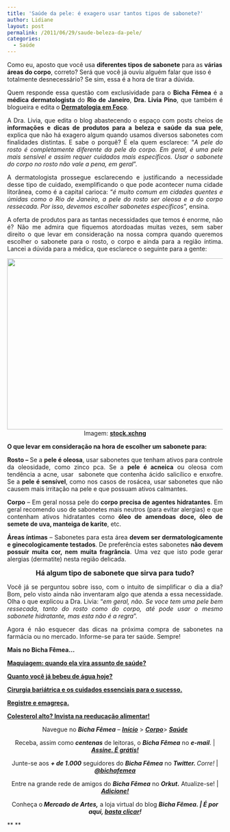 ```yaml
---
title: 'Saúde da pele: é exagero usar tantos tipos de sabonete?'
author: Lidiane
layout: post
permalink: /2011/06/29/saude-beleza-da-pele/
categories:
  - Saúde
---
```

Como eu, aposto que você usa **diferentes tipos de sabonete** para as **várias áreas do corpo**, correto? Será que você já ouviu alguém falar que isso é totalmente desnecessário? Se sim, essa é a hora de tirar a dúvida.

<p style="text-align: justify;">
  Quem responde essa questão com exclusividade para o <strong>Bicha Fêmea</strong> é a <strong>médica dermatologista</strong> do <strong>Rio de Janeiro</strong>, <strong>Dra. Livia Pino</strong>, que também é blogueira e edita o <strong><a href="http://www.dermatologiaemfoco.blogspot.com/" target="_blank" rel="noopener noreferrer">Dermatologia em Foco</a></strong>.
</p>

<!--more-->

<p style="text-align: justify;">
  A Dra. Livia, que edita o blog abastecendo o espaço com posts cheios de <strong>informações e dicas de produtos para a beleza e saúde da sua pele</strong>, explica que não há exagero algum quando usamos diversos sabonetes com finalidades distintas. E sabe o porquê? É ela quem esclarece: “<em>A pele do rosto é completamente diferente da pele do corpo. Em geral, é uma pele mais sensível e assim requer cuidados mais específicos. Usar o sabonete do corpo no rosto não vale a pena, em geral</em>”.
</p>

<p style="text-align: justify;">
  A dermatologista prossegue esclarecendo e justificando a necessidade desse tipo de cuidado, exemplificando o que pode acontecer numa cidade litorânea, como é a capital carioca: “<em>é muito comum em cidades quentes e úmidas como o Rio de Janeiro, a pele do rosto ser oleosa e a do corpo ressecada. Por isso, devemos escolher sabonetes específicos</em>”, ensina.
</p>

<p style="text-align: justify;">
  A oferta de produtos para as tantas necessidades que temos é enorme, não é? Não me admira que fiquemos atordoadas muitas vezes, sem saber direito o que levar em consideração na nossa compra quando queremos escolher o sabonete para o rosto, o corpo e ainda para a região íntima. Lancei a dúvida para a médica, que esclarece o seguinte para a gente:
</p>

<p style="text-align: center;">
  <a href="https://www.trololodemulher.com.br/2011/06/saude-e-beleza-da-pele.jpg"><img class="alignnone size-full wp-image-6553" title="saúde e beleza da pele" src="https://www.trololodemulher.com.br/2011/06/saude-e-beleza-da-pele.jpg" alt="" width="600" height="400" /></a><br /> Imagem: <a href="http://www.sxc.hu/" target="_blank" rel="noopener noreferrer"><strong>stock.xchng</strong></a>
</p>

<p style="text-align: justify;">
  <strong>O que levar em consideração na hora de escolher um sabonete para:</strong>
</p>

<p style="text-align: justify;">
  <strong>Rosto – </strong>Se a <strong>pele é oleosa</strong>, usar sabonetes que tenham ativos para controle da oleosidade, como zinco pca. Se a <strong>pele é acneica</strong> ou oleosa com tendência a acne, usar  sabonete que contenha ácido salicílico e enxofre. Se a <strong>pele é sensível</strong>, como nos casos de rosácea, usar sabonetes que não causem mais irritação na pele e que possuam ativos calmantes.
</p>

<p style="text-align: justify;">
  <strong>Corpo</strong> – Em geral nossa pele do <strong>corpo precisa de agentes hidratantes</strong>. Em geral recomendo uso de sabonetes mais neutros (para evitar alergias) e que contenham ativos hidratantes como <strong>óleo de amendoas doce, óleo de semete de uva, manteiga de karite</strong>, etc.
</p>

<p style="text-align: justify;">
  <strong>Áreas íntimas</strong> – Sabonetes para esta área <strong>devem ser dermatologicamente e ginecologicamente testados</strong>. De preferência estes sabonetes <strong>não devem possuir muita cor, nem muita fragrância</strong>. Uma vez que isto pode gerar alergias (dermatite) nesta região delicada.
</p>

<p style="text-align: center;">
  <strong><span style="font-size: medium;">Há algum tipo de sabonete que sirva para tudo?</span></strong>
</p>

<p style="text-align: justify;">
  Você já se perguntou sobre isso, com o intuito de simplificar o dia a dia? Bom, pelo visto ainda não inventaram algo que atenda a essa necessidade. Olha o que explicou a Dra. Livia: “<em>em geral, não. Se voce tem uma pele bem ressecada, tanto do rosto como do corpo, até pode usar o mesmo sabonete hidratante, mas esta não é a regra</em>”.
</p>

<p style="text-align: justify;">
  Agora é não esquecer das dicas na próxima compra de sabonetes na farmácia ou no mercado. Informe-se para ter saúde. Sempre!
</p>

**Mais no Bicha Fêmea…**

**[Maquiagem: quando ela vira assunto de saúde?](http://www.trololodemulher.com.br/2011/06/08/maquiagem-saude-pele/)**

**[Quanto você já bebeu de água hoje?](http://www.trololodemulher.com.br/2011/06/03/agua-saude-2/)**

**[Cirurgia bariátrica e os cuidados essenciais para o sucesso.](http://www.trololodemulher.com.br/2011/03/18/cirurgia-bariatrica/)**

**[Registre e emagreça.](http://www.trololodemulher.com.br/2011/03/11/registre-e-emagreca/)**

**[Colesterol alto? Invista na reeducação alimentar!](http://www.trololodemulher.com.br/2010/12/03/reeducacao-alimentar/)**

<p style="text-align: center;">
  Navegue no <strong><em>Bicha Fêmea</em></strong> – <strong><em><a href="http://www.trololodemulher.com.br/">Início</a></em></strong> > <a href="http://www.trololodemulher.com.br/corpo/"><strong><em>Corpo</em></strong></a>> <strong><em><a href="http://www.trololodemulher.com.br/category/do-corpo/saude/">Saúde</a></em></strong>
</p>

<p style="text-align: center;">
  Receba, assim como <strong><em>centenas</em></strong> de leitoras, o <strong><em>Bicha Fêmea</em></strong> no <strong><em>e-mail</em></strong>. | <strong><em><a href="http://feedburner.google.com/fb/a/mailverify?uri=blogbichafemea&loc=pt_BR">Assine. É grátis!</a></em></strong>
</p>

<p style="text-align: center;">
  Junte-se aos <strong><em>+ de 1.000</em></strong> seguidores do <strong><em>Bicha Fêmea</em></strong> no <em><strong>Twitter. </strong>Corre!</em> | <strong><em><a href="http://twitter.com/bichafemea">@bichafemea</a></em></strong>
</p>

<p style="text-align: center;">
  Entre na grande rede de amigos do <strong><em>Bicha Fêmea</em></strong> no <strong><em>Orkut.</em></strong> Atualize-se! | <strong><em><a href="http://www.orkut.com.br/Main#Profile?uid=5161612886294499900">Adicione!</a></em></strong>
</p>

<p style="text-align: center;">
  Conheça o<strong><em> Mercado de Artes,</em></strong> a loja virtual do blog <strong><em>Bicha Fêmea. | É por aqui, </em></strong><a href="http://www.trololodemulher.com.br/loja/"><strong><em>basta clicar</em></strong></a><strong><em>!</em></strong>
</p>

** **